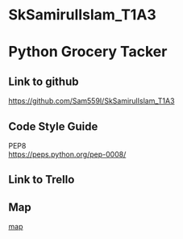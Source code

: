 # SkSamirulIslam_T1A3

# Python Grocery Tacker

## Link to github
https://github.com/Sam559I/SkSamirulIslam_T1A3

## Code Style Guide
PEP8  
https://peps.python.org/pep-0008/

## Link to Trello 

## Map
[map](docs/Map.png)
